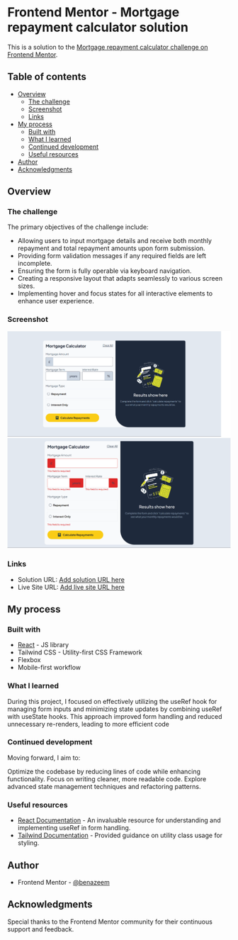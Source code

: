 # Frontend Mentor - Mortgage repayment calculator solution

This is a solution to the [Mortgage repayment calculator challenge on Frontend Mentor](https://www.frontendmentor.io/challenges/mortgage-repayment-calculator-Galx1LXK73).

## Table of contents

- [Overview](#overview)
  - [The challenge](#the-challenge)
  - [Screenshot](#screenshot)
  - [Links](#links)
- [My process](#my-process)
  - [Built with](#built-with)
  - [What I learned](#what-i-learned)
  - [Continued development](#continued-development)
  - [Useful resources](#useful-resources)
- [Author](#author)
- [Acknowledgments](#acknowledgments)


## Overview

### The challenge

The primary objectives of the challenge include:

- Allowing users to input mortgage details and receive both monthly repayment and total repayment amounts upon form submission.
- Providing form validation messages if any required fields are left incomplete.
- Ensuring the form is fully operable via keyboard navigation.
- Creating a responsive layout that adapts seamlessly to various screen sizes.
- Implementing hover and focus states for all interactive elements to enhance user experience.

### Screenshot

![Empty state(Window)](image.png)
![Error state (Window)](image-1.png)

### Links

- Solution URL: [Add solution URL here](https://your-solution-url.com)
- Live Site URL: [Add live site URL here](https://your-live-site-url.com)

## My process

### Built with

- [React](https://reactjs.org/) - JS library
- Tailwind CSS - Utility-first CSS Framework
- Flexbox 
- Mobile-first workflow

### What I learned
 
During this project, I focused on effectively utilizing the useRef hook for managing form inputs and minimizing state updates by combining useRef with useState hooks. This approach improved form handling and reduced unnecessary re-renders, leading to more efficient code
 
### Continued development

Moving forward, I aim to:

Optimize the codebase by reducing lines of code while enhancing functionality.
Focus on writing cleaner, more readable code.
Explore advanced state management techniques and refactoring patterns.

### Useful resources

- [React Documentation](https://react.dev/) - An invaluable resource for understanding and implementing useRef in form handling.
- [Tailwind Documentation](https://tailwindcss.com/) - Provided guidance on utility class usage for styling.

## Author
- Frontend Mentor - [@benazeem](https://www.frontendmentor.io/profile/benazeem)

## Acknowledgments 

Special thanks to the Frontend Mentor community for their continuous support and feedback.

